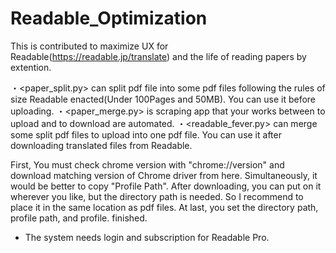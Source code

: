 # Readable_Optimization
This is contributed to maximize UX for Readable(https://readable.jp/translate) and the life of reading papers by extention.

・<paper_split.py> can split pdf file into some pdf files following the rules of size Readable enacted(Under 100Pages and 50MB). You can use it before uploading.
・<paper_merge.py> is scraping app that your works between to upload and to download are automated.
・<readable_fever.py> can merge some split pdf files to upload  into one pdf file. You can use it after downloading translated files from Readable.

First, You must check chrome version with "chrome://version" and download matching version of Chrome driver from here. Simultaneously, it would be better to copy "Profile Path".
After downloading, you can put on it wherever you like, but the directory path is needed. So I recommend to place it in the same location as pdf files.
At last, you set the directory path, profile path, and profile. finished.

* The system needs login and subscription for Readable Pro.
